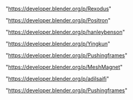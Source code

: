 "https://developer.blender.org/p/Rexodus"

"https://developer.blender.org/p/Positron"

"https://developer.blender.org/p/hanleybenson"

"https://developer.blender.org/p/Yingkun"

"https://developer.blender.org/p/Pushingframes"

"https://developer.blender.org/p/MeshMagnet"

"https://developer.blender.org/p/adilsaifi"

 
"https://developer.blender.org/p/Pushingframes"


 
